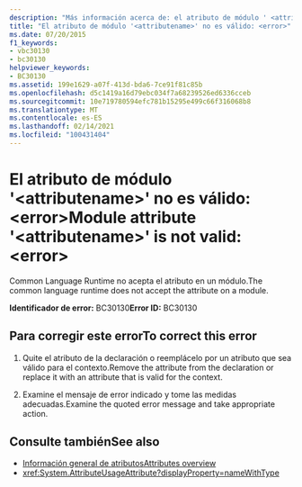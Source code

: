 ```yaml
---
description: "Más información acerca de: el atributo de módulo ' <attributename> ' no es válido: <error>"
title: "El atributo de módulo '<attributename>' no es válido: <error>"
ms.date: 07/20/2015
f1_keywords:
- vbc30130
- bc30130
helpviewer_keywords:
- BC30130
ms.assetid: 199e1629-a07f-413d-bda6-7ce91f81c85b
ms.openlocfilehash: d5c1419a16d79ebc034f7a68239526ed6336cceb
ms.sourcegitcommit: 10e719780594efc781b15295e499c66f316068b8
ms.translationtype: MT
ms.contentlocale: es-ES
ms.lasthandoff: 02/14/2021
ms.locfileid: "100431404"
---
```

# <a name="module-attribute-attributename-is-not-valid-error"></a><span data-ttu-id="38f36-103">El atributo de módulo '\<attributename>' no es válido: \<error></span><span class="sxs-lookup"><span data-stu-id="38f36-103">Module attribute '\<attributename>' is not valid: \<error></span></span>

<span data-ttu-id="38f36-104">Common Language Runtime no acepta el atributo en un módulo.</span><span class="sxs-lookup"><span data-stu-id="38f36-104">The common language runtime does not accept the attribute on a module.</span></span>

<span data-ttu-id="38f36-105">**Identificador de error:** BC30130</span><span class="sxs-lookup"><span data-stu-id="38f36-105">**Error ID:** BC30130</span></span>

## <a name="to-correct-this-error"></a><span data-ttu-id="38f36-106">Para corregir este error</span><span class="sxs-lookup"><span data-stu-id="38f36-106">To correct this error</span></span>

1. <span data-ttu-id="38f36-107">Quite el atributo de la declaración o reemplácelo por un atributo que sea válido para el contexto.</span><span class="sxs-lookup"><span data-stu-id="38f36-107">Remove the attribute from the declaration or replace it with an attribute that is valid for the context.</span></span>

2. <span data-ttu-id="38f36-108">Examine el mensaje de error indicado y tome las medidas adecuadas.</span><span class="sxs-lookup"><span data-stu-id="38f36-108">Examine the quoted error message and take appropriate action.</span></span>

## <a name="see-also"></a><span data-ttu-id="38f36-109">Consulte también</span><span class="sxs-lookup"><span data-stu-id="38f36-109">See also</span></span>

- [<span data-ttu-id="38f36-110">Información general de atributos</span><span class="sxs-lookup"><span data-stu-id="38f36-110">Attributes overview</span></span>](../programming-guide/concepts/attributes/index.md)
- <xref:System.AttributeUsageAttribute?displayProperty=nameWithType>
